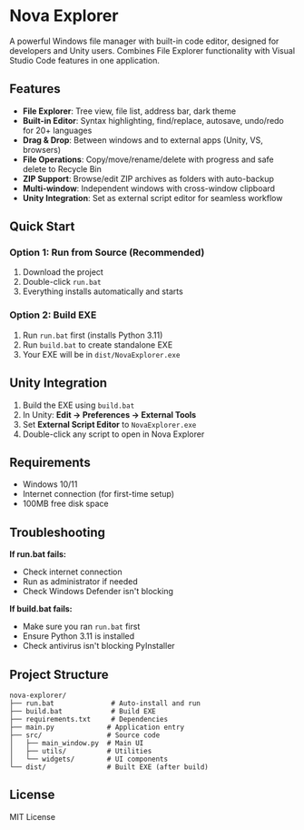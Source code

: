 # Nova Explorer

A powerful Windows file manager with built-in code editor, designed for developers and Unity users. Combines File Explorer functionality with Visual Studio Code features in one application.

## Features

- **File Explorer**: Tree view, file list, address bar, dark theme
- **Built-in Editor**: Syntax highlighting, find/replace, autosave, undo/redo for 20+ languages
- **Drag & Drop**: Between windows and to external apps (Unity, VS, browsers)
- **File Operations**: Copy/move/rename/delete with progress and safe delete to Recycle Bin
- **ZIP Support**: Browse/edit ZIP archives as folders with auto-backup
- **Multi-window**: Independent windows with cross-window clipboard
- **Unity Integration**: Set as external script editor for seamless workflow

## Quick Start

### Option 1: Run from Source (Recommended)
1. Download the project
2. Double-click `run.bat`
3. Everything installs automatically and starts

### Option 2: Build EXE
1. Run `run.bat` first (installs Python 3.11)
2. Run `build.bat` to create standalone EXE
3. Your EXE will be in `dist/NovaExplorer.exe`

## Unity Integration

1. Build the EXE using `build.bat`
2. In Unity: **Edit → Preferences → External Tools**
3. Set **External Script Editor** to `NovaExplorer.exe`
4. Double-click any script to open in Nova Explorer

## Requirements

- Windows 10/11
- Internet connection (for first-time setup)
- 100MB free disk space

## Troubleshooting

**If run.bat fails:**
- Check internet connection
- Run as administrator if needed
- Check Windows Defender isn't blocking

**If build.bat fails:**
- Make sure you ran `run.bat` first
- Ensure Python 3.11 is installed
- Check antivirus isn't blocking PyInstaller

## Project Structure

```
nova-explorer/
├── run.bat              # Auto-install and run
├── build.bat            # Build EXE
├── requirements.txt     # Dependencies
├── main.py             # Application entry
├── src/                # Source code
│   ├── main_window.py  # Main UI
│   ├── utils/          # Utilities
│   └── widgets/        # UI components
└── dist/               # Built EXE (after build)
```

## License

MIT License